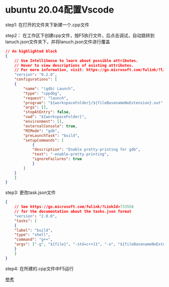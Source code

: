 # ubuntu 20.04配置Vscode

step1: 在打开的文件夹下新建一个.cpp文件

step2： 在工作区下创建cpp文件，按F5执行文件，后点击调试，自动跳转到lanuch.json文件夹下，并将lanuch.json文件进行覆盖

```json
// An highlighted block
{
    // Use IntelliSense to learn about possible attributes.
    // Hover to view descriptions of existing attributes.
    // For more information, visit: https://go.microsoft.com/fwlink/?linkid=830387
    "version": "0.2.0",
    "configurations": [
    {
        "name": "(gdb) Launch",
        "type": "cppdbg",
        "request": "launch",
        "program": "${workspaceFolder}/${fileBasenameNoExtension}.out",
        "args": [],
        "stopAtEntry": false,
        "cwd": "${workspaceFolder}",
        "environment": [],
        "externalConsole": true,
        "MIMode": "gdb",
        "preLaunchTask": "build",
        "setupCommands": [
            {
            "description": "Enable pretty-printing for gdb",
            "text": "-enable-pretty-printing",
            "ignoreFailures": true
            }
        ]
    }
    ]
}
```

step3: 更改task.json文件

```json
{
    // See https://go.microsoft.com/fwlink/?LinkId=733558
    // for the documentation about the tasks.json format
    "version": "2.0.0",
    "tasks": [
    {
    "label": "build",
    "type": "shell",
    "command": "g++",
    "args": ["-g", "${file}", "-std=c++11", "-o", "${fileBasenameNoExtension}.out"]
    }
    ]
}
```

step4: 在所建的.cpp文件中F5运行

[参考](https://blog.csdn.net/fangshuo_light/article/details/123635576)
